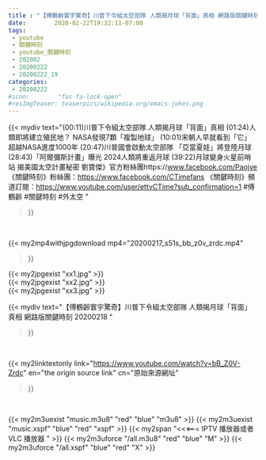 ```yaml
---
title : "【傅鶴齡寰宇驚奇】川普下令組太空部隊 人類揭月球「背面」真相 網路版關鍵時刻 20200218 "
date:        2020-02-22T19:32:11-07:00
tags:
 - youtube
 - 關鍵時刻
 - youtube_關鍵時刻
 - 202002
 - 20200222
 - 20200222_19
categories:
 - 20200222
#icon:        "fas fa-lock-open"
#resImgTeaser: teaserpics/wikipedia.org/emacs-jokes.png
---
```


{{< mydiv text="(00:11)川普下令組太空部隊 人類揭月球「背面」真相  (01:24)人類即將建立殖民地？ NASA發現7顆「複製地球」  (10:01)宋朝人早就看到「它」 超越NASA進度1000年  (20:47)川普國會啟動太空部隊 「亞當夏娃」將登陸月球  (28:43)「阿爾彌斯計畫」曝光 2024人類將重返月球  (39:22)月球變身火星前哨站 揭美國太空計畫秘密   劉寶傑》官方粉絲團https://www.facebook.com/Paojye 《關鍵時刻》粉絲團：https://www.facebook.com/CTimefans 《關鍵時刻》頻道訂閱：https://www.youtube.com/user/ettvCTime?sub_confirmation=1  #傅鶴齡 #關鍵時刻 #外太空 "
>}}
<br>


{{< my2mp4withjpgdownload mp4="20200217_s51s_bb_z0v_zrdc.mp4"
>}}

{{< my2jpgexist "xx1.jpg" >}}<br>
{{< my2jpgexist "xx2.jpg" >}}<br>
{{< my2jpgexist "xx3.jpg" >}}<br>



{{< mydiv text="【傅鶴齡寰宇驚奇】川普下令組太空部隊 人類揭月球「背面」真相 網路版關鍵時刻 20200218 "
>}}
<br>

{{< my2linktextonly link="https://www.youtube.com/watch?v=bB_Z0V-Zrdc"
en="the origin source link" cn="原始來源網址"
>}}


<br>

{{< my2m3uexist "music.m3u8" "red"  "blue" "m3u8" >}} {{< my2m3uexist "music.xspf" "blue" "red"  "xspf" >}} {{< my2span "<<<=== IPTV 播放器或者 VLC 播放器 " >}} {{< my2m3uforce "/all.m3u8" "red"  "blue" "M" >}} {{< my2m3uforce "/all.xspf" "blue" "red"  "X" >}} 
